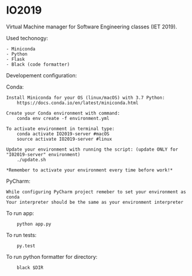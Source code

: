 # IO2019
Virtual Machine manager for Software Engineering classes (IET 2019).

Used techonogy:
    
    - Miniconda
    - Python
    - Flask
    - Black (code formatter)


Developement configuration:

Conda:
    
    Install Miniconda for your OS (linux/macOS) with 3.7 Python:
        https://docs.conda.io/en/latest/miniconda.html

    Create your Conda environment with command:
        conda env create -f environment.yml

    To activate environment in terminal type:
        conda activate IO2019-server #macOS
        source activate IO2019-server #linux

    Update your environment with running the script: (update ONLY for "I02019-server" environment)
        ./update.sh
    
    *Remember to activate your environment every time before work!*
    
    

PyCharm:
    
    While configuring PyCharm project remeber to set your environment as conda
    Your interpreter should be the same as your environment interpreter

To run app: 
        
        python app.py

To run tests: 
        
        py.test

To run python formatter for directory:
        
        black $DIR
